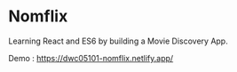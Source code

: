 # Nomflix

Learning React and ES6 by building a Movie Discovery App.

Demo : https://dwc05101-nomflix.netlify.app/
